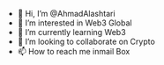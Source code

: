 - 👋 Hi, I’m @AhmadAlashtari
- 👀 I’m interested in Web3 Global
- 🌱 I’m currently learning Web3
- 💞️ I’m looking to collaborate on Crypto
- 📫 How to reach me inmail Box

<!---
AhmadAlashtari/AhmadAlashtari is a ✨ special ✨ repository because its `README.md` (this file) appears on your GitHub profile.
You can click the Preview link to take a look at your changes.
--->
